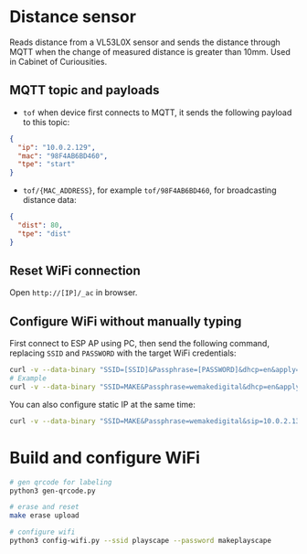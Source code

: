 # Distance sensor

Reads distance from a VL53L0X sensor and sends the distance through MQTT when the change of measured distance is greater than 10mm. Used in Cabinet of Curiousities.

## MQTT topic and payloads

* `tof` when device first connects to MQTT, it sends the following payload to this topic:

```json
{
  "ip": "10.0.2.129",
  "mac": "98F4AB6BD460",
  "tpe": "start"
}
```

* `tof/{MAC_ADDRESS}`, for example `tof/98F4AB6BD460`, for broadcasting distance data:

```json
{
  "dist": 80,
  "tpe": "dist"
}
```

## Reset WiFi connection

Open `http://[IP]/_ac` in browser.


## Configure WiFi without manually typing
First connect to ESP AP using PC, then send the following command, replacing
`SSID` and `PASSWORD` with the target WiFi credentials:

```bash
curl -v --data-binary "SSID=[SSID]&Passphrase=[PASSWORD]&dhcp=en&apply=Apply"  http://172.217.28.1/_ac/connect
# Example
curl -v --data-binary "SSID=MAKE&Passphrase=wemakedigital&dhcp=en&apply=Apply"  http://172.217.28.1/_ac/connect
```

You can also configure static IP at the same time:

```bash
curl -v --data-binary "SSID=MAKE&Passphrase=wemakedigital&sip=10.0.2.133&gw=10.0.2.1&nm=255.255.255.0&ns1=10.0.2.1&ns2=8.8.8.8&apply=Apply" http://172.217.28.1/_ac/connect
```


# Build and configure WiFi


```bash
# gen qrcode for labeling
python3 gen-qrcode.py

# erase and reset
make erase upload

# configure wifi
python3 config-wifi.py --ssid playscape --password makeplayscape
```
